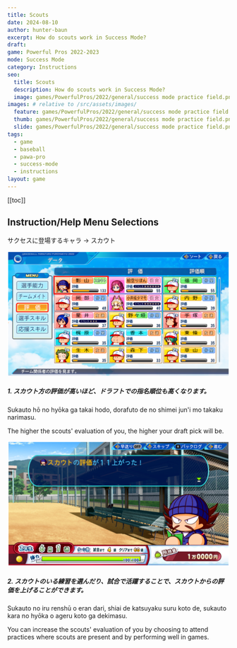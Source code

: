 ```yaml
---
title: Scouts
date: 2024-08-10
author: hunter-baun
excerpt: How do scouts work in Success Mode?
draft: 
game: Powerful Pros 2022-2023
mode: Success Mode
category: Instructions
seo:
  title: Scouts
  description: How do scouts work in Success Mode?
  image: games/PowerfulPros/2022/general/success mode practice field.png
images: # relative to /src/assets/images/
  feature: games/PowerfulPros/2022/general/success mode practice field.png
  thumb: games/PowerfulPros/2022/general/success mode practice field.png
  slide: games/PowerfulPros/2022/general/success mode practice field.png
tags:
  - game
  - baseball
  - pawa-pro
  - success-mode
  - instructions
layout: game
---
```

[[toc]]
<article class="prose max-w-xl lg:max-w-4xl lg:prose-lg">

## Instruction/Help Menu Selections
サクセスに登場するキャラ -> スカウト

![Status screen showing scouts and their evaluation scores](1.png)

##### 1. スカウト方の評価が高いほど、ドラフトでの指名順位も高くなります。

Sukauto hō no hyōka ga takai hodo, dorafuto de no shimei jun'i mo takaku narimasu. 

The higher the scouts' evaluation of you, the higher your draft pick will be.

![Dialog showing scout evaluation increase](2.png)

##### 2. スカウトのいる練習を選んだり、試合で活躍することで、スカウトからの評価を上げることができます。

Sukauto no iru renshū o eran dari, shiai de katsuyaku suru koto de, sukauto kara no hyōka o ageru koto ga dekimasu.

You can increase the scouts' evaluation of you by choosing to attend practices where scouts are present and by performing well in games.

</article>